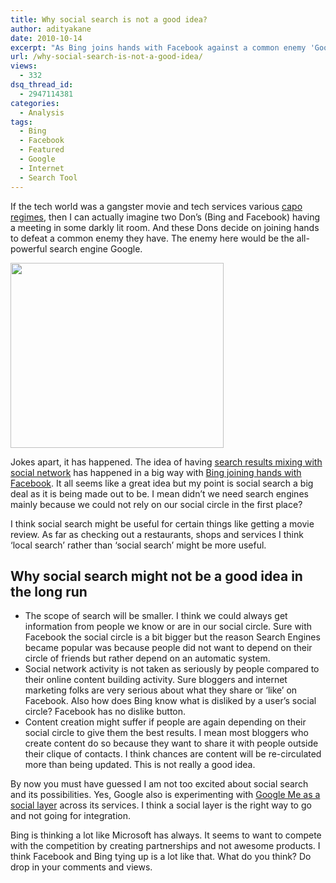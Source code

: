 ```yaml
---
title: Why social search is not a good idea?
author: adityakane
date: 2010-10-14
excerpt: "As Bing joins hands with Facebook against a common enemy 'Google' with Social Search. Here is a look at why Social search is not a great idea after all. "
url: /why-social-search-is-not-a-good-idea/
views:
  - 332
dsq_thread_id:
  - 2947114381
categories:
  - Analysis
tags:
  - Bing
  - Facebook
  - Featured
  - Google
  - Internet
  - Search Tool
---
```

If the tech world was a gangster movie and tech services various <a href="http://en.wikipedia.org/wiki/Caporegime" onclick="_gaq.push(['_trackEvent', 'outbound-article', 'http://en.wikipedia.org/wiki/Caporegime', 'capo regimes']);" >capo regimes</a>, then I can actually imagine two Don’s (Bing and Facebook) having a meeting in some darkly lit room. And these Dons decide on joining hands to defeat a common enemy they have. The enemy here would be the all-powerful search engine Google.

<a rel="attachment wp-att-30800" href="http://devilsworkshop.org/why-social-search-is-not-a-good-idea/social_search_bing_facebook/"><img class="alignnone size-full wp-image-30800" title="Social_search_bing_facebook" src="http://cdn.devilsworkshop.org/files/2010/10/Social_search_bing_facebook.png" alt="" width="341" height="296" /></a>

Jokes apart, it has happened. The idea of having [search results mixing with social network][1] has happened in a big way with <a href="http://fbknol.com/bing-search-gets-social-with-facebook/" onclick="_gaq.push(['_trackEvent', 'outbound-article', 'http://fbknol.com/bing-search-gets-social-with-facebook/', 'Bing joining hands with Facebook']);" >Bing joining hands with Facebook</a>. It all seems like a great idea but my point is social search a big deal as it is being made out to be. I mean didn&#8217;t we need search engines mainly because we could not rely on our social circle in the first place?

I think social search might be useful for certain things like getting a movie review. As far as checking out a restaurants, shops and services I think ‘local search’ rather than ‘social search’ might be more useful.

## Why social search might not be a good idea in the long run

  * The scope of search will be smaller. I think we could always get information from people we know or are in our social circle. Sure with Facebook the social circle is a bit bigger but the reason Search Engines became popular was because people did not want to depend on their circle of friends but rather depend on an automatic system.
  * Social network activity is not taken as seriously by people compared to their online content building activity. Sure bloggers and internet marketing folks are very serious about what they share or ‘like’ on Facebook. Also how does Bing know what is disliked by a user’s social circle? Facebook has no dislike button.
  * Content creation might suffer if people are again depending on their social circle to give them the best results. I mean most bloggers who create content do so because they want to share it with people outside their clique of contacts. I think chances are content will be re-circulated more than being updated. This is not really a good idea.

By now you must have guessed I am not too excited about social search and its possibilities. Yes, Google also is experimenting with [Google Me as a social layer][2] across its services. I think a social layer is the right way to go and not going for integration.

Bing is thinking a lot like Microsoft has always. It seems to want to compete with the competition by creating partnerships and not awesome products. I think Facebook and Bing tying up is a lot like that. What do you think? Do drop in your comments and views.

 [1]: http://devilsworkshop.org/google-social-search-information-from-your-social-circuit/
 [2]: http://devilsworkshop.org/rumor-that-google-me-will-be-competitor-to-facebook/
